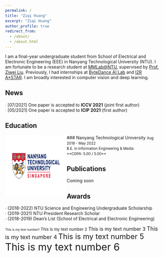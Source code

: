 ```yaml
---
permalink: /
title: "Ziqi Huang"
excerpt: "Ziqi Huang"
author_profile: true
redirect_from:
  - /about/
  - /about.html
---
```


I am a final-year undergraduate student from School of Electrical and Electronic Engineering (EEE) in Nanyang Technological University (NTU). I am fortunate to be a research student at [MMLab@NTU](https://www.mmlab-ntu.com), supervised by [Prof. Ziwei Liu](https://liuziwei7.github.io). Previously, I had internships at [ByteDance AI Lab](https://ailab.bytedance.com) and [I2R A*STAR](https://www.a-star.edu.sg/i2r). I am broadly interested in computer vision and deep learning.


News
-----
∙ [07/2021] One paper is accepted to **ICCV 2021** (joint first author)  <br />
∙ [05/2021] One paper is accepted to **ICIP 2021** (first author)

Education
-----
<img style="float: left;" src="../images/NTU_logo.png" width="200" height="200">
### Nanyang Technological University
<small>Aug 2018 - May 2022<br /> </small>
<small>B.E. in Information Engineering & Media<br /> </small>
<small>**CGPA: 5.00 / 5.00**</small>

Publications
-----
Coming soon

Awards
-----
∙ \(2018\-2022\) NTU Science and Engineering Undergraduate Scholarship<br />
∙ \(2019\-2021\) NTU President Research Scholar<br />
∙ \(2018\-2019\) Dean’s List (School of Electrical and Electronic Engineering)

 <font size="1"> This is my text number1</font>
 <font size="2"> This is my text number 2 </font>
 <font size="3"> This is my text number 3</font>
 <font size="4"> This is my text number 4</font>
 <font size="5"> This is my text number 5</font>
 <font size="6"> This is my text number 6</font>